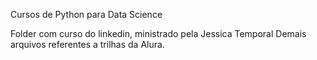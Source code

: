 Cursos de Python para Data Science

Folder com curso do linkedin, ministrado pela Jessica Temporal
Demais arquivos referentes a trilhas da Alura.
